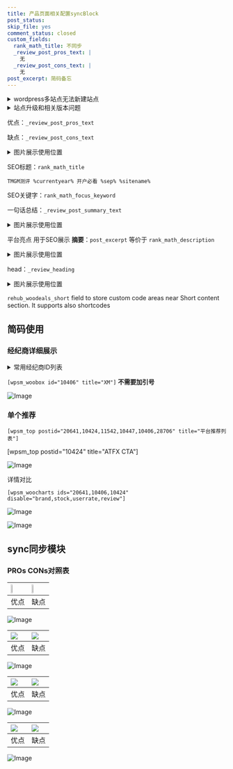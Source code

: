 ```yaml
---
title: 产品页面相关配置syncBlock
post_status: 
skip_file: yes
comment_status: closed
custom_fields:
  rank_math_title: 不同步
  _review_post_pros_text: |
    无
  _review_post_cons_text: |
    无
post_excerpt: 简码备忘
---
```

<details><summary>wordpress多站点无法新建站点</summary>

<li>和报错需要清理cookies一样的原因</li>
<li>wp-config.php里面<code>define( 'SUBDOMAIN_INSTALL', false );//子域名安装</code></li>
<li>新建子站点是用<code>define( 'SUBDOMAIN_INSTALL', true);//子域名安装</code> 完成以后，改成<code>false</code></li>
</details>

<details><summary>站点升级和相关版本问题</summary>

<p>wordpress：5.9.9
woocommerce：7.5.1
出现问题的地方：主题选项里面>><strong>Product layout >>compact style</strong></p>
<p>如何出现没有用过的字段 导致无法保存。先导出配置 然后进行修改，后面再次恢复即可。</p>
<p>出现部分字段无法显示时，需要返回默认布局后，对产品进行保存就好了。</p>
<p></p>
</details>

优点：`_review_post_pros_text`

缺点：`_review_post_cons_text`

<details><summary>图片展示使用位置</summary>

<img src="https://prod-files-secure.s3.us-west-2.amazonaws.com/39ed1227-6d7d-4570-be36-9ccd4a2c4241/f51d3d83-55d4-4bdf-9604-f37ec77ab556/Untitled.png?X-Amz-Algorithm=AWS4-HMAC-SHA256&X-Amz-Content-Sha256=UNSIGNED-PAYLOAD&X-Amz-Credential=ASIAZI2LB466TBC5HWXT%2F20250321%2Fus-west-2%2Fs3%2Faws4_request&X-Amz-Date=20250321T165524Z&X-Amz-Expires=3600&X-Amz-Security-Token=IQoJb3JpZ2luX2VjEFAaCXVzLXdlc3QtMiJGMEQCIH3k6WaNikfXN2fcWXbBJ%2FtODKvkUWVVIdDfkFjohHRXAiBmpZdxvUU5j5bZ7wHjB%2BqgW4NQ0xUM12QXjyGkiZ%2Bw5SqIBAip%2F%2F%2F%2F%2F%2F%2F%2F%2F%2F8BEAAaDDYzNzQyMzE4MzgwNSIMK8hYr5BzWss%2FL73%2BKtwDXASGWi4CGtLh78yDklmbQ4hMLX2e8%2Fj1wyeyXqcFbJQRTl8ajYcEZjNqJkm3wAlVX3Rx7S9oX0qD5vp3EKUY%2FPjx90iFLAwEdmPDTWCiDAWGCLI%2FsbrljZnCGkeWghBzCEhhGv8MXDW%2BjJodF86lwlax4DsKE%2B6b7gzxB0cDX8K1jIeYFoz6vmU1Py8jbBESqWkDGFTs%2FAYIGjNyDoIyguT8AMIW%2B6ueuOLfMC9sXJyzeLi7DmbsVvsc5Hw%2Fl%2BOUhwczUAsrIhV3RXo5LPzGJgnUJcV5tYQQhCxnK5Kouvxz1%2Bx%2FRI2FUABAhQ1waBAoN7aijHm9JG42A7fGTpcBzUy%2F0zx8T0bLWazCK4Rao1Xz3jPjgmuOf7BCtZN%2F4Irll44GH%2B%2FpjeviBFsEbcoYx5cHIg6QB1pFmSacNR3f%2FIXLVacl7GlJwUSRNwnUtkXQPJ1mMZJJV5a%2FaAaJm1fMjeKKjeebrWeU2wh%2Bqrw0qzW8431ltSlXZCnJfar9jU1tGgBZYFE%2B282pZzg5vHxlr84PWLpwASE50waCa3JUbGW6pJaTScQoJXUZHaPH25jAdMqlpSw6qWpOKaeJ06ktbQFTYqQXvKDzcuAUfnmIXInNVQYEm%2Fh7wqswnUowk5r2vgY6pgHKJXlrtPEDm8caC%2FA0a7HANh%2BlQcaK6ogdsfZ6d2wnjiCblx1jAdVyB21rdarZxtrJzi7iXazUGYeGiuGeWU%2FUFfn0oAdmeHWCMhPnuQfwShRkG7pri4mth%2F5TQHMUrA5vNZnc9bKMXlmtj3alcTQjJhEEarNJ0m3WjKX44GJCr1778B59rXq8bIm2HUY%2B0Bp2FnuVoRiioK8J3kUSgVT80SMsuc97&X-Amz-Signature=c07c9c399ce73cedc1ff3dcfc3fe13512232d63d3abe56bdfa50be3f6a5d6ab0&X-Amz-SignedHeaders=host&x-id=GetObject" alt="Image">
</details>

SEO标题：`rank_math_title`

`TMGM测评 %currentyear% 开户必看 %sep% %sitename%`

SEO关键字：`rank_math_focus_keyword`

一句话总结：`_review_post_summary_text`

<details><summary>图片展示使用位置</summary>

<img src="https://prod-files-secure.s3.us-west-2.amazonaws.com/39ed1227-6d7d-4570-be36-9ccd4a2c4241/4b96a922-296c-4f4e-8630-d1c870cbce01/Untitled.png?X-Amz-Algorithm=AWS4-HMAC-SHA256&X-Amz-Content-Sha256=UNSIGNED-PAYLOAD&X-Amz-Credential=ASIAZI2LB466VBJ5N323%2F20250321%2Fus-west-2%2Fs3%2Faws4_request&X-Amz-Date=20250321T165524Z&X-Amz-Expires=3600&X-Amz-Security-Token=IQoJb3JpZ2luX2VjEFAaCXVzLXdlc3QtMiJGMEQCIDAQ3rALpLGzIYFacwxj5mfIVPTmy04wq4kfdutzKGbTAiAcQxqk3R30HrDsYa6kaxCSLVw4vbX1EnG4idxThqAmACqIBAip%2F%2F%2F%2F%2F%2F%2F%2F%2F%2F8BEAAaDDYzNzQyMzE4MzgwNSIMVK5vADmx58UFDrtYKtwDWt0%2FKMHK8DWs0W4YcekHRr7O4D0k9jOuD4MU%2FfPmDU25LtuFAMQIodoElnIm%2FFAC1o6kGZNgAFMxX%2Bln22zjjaQW03cYRrtcS776E9OF5zDd4%2BKi52y2gAOHJOYPwTe209uXCRD8XoLKcUz0dFVUi0AHcLbi8RUcZqDC4OfAdLn6wGAje8RxrKEm5VEmwwLNEaAnDWeD6cjdyD6O6F9ybGzo2Hyfhl%2B9Q6YbyTwWoaQUkPczMPWKf8f8jktdK6eDNagyB0f1tYmkTzywkkXWLsJ7z6EuKTtYqAVi2T0NPPw45VogmyV7Zl7IrJz%2FUv1p4lHwMLBnCK8PB%2BZ46Nn%2Brkwyed%2FVPB2JeybJTOFykczNP3TVWQLRvE7dqy3O2G3wHi83DhkOf9UAhJrTZEnh9IyZhM3TBtpTNS%2FTfA8bXOzxEXbd8iKHbe5COUw133rR0vz3OujLNv%2B8XzNPAtEIQnCtQ0WqG8ubmLP8NKvOFcroEqnO%2BDcnBoeMil9vWXXLtindDWvt0AY9NPHmiuHTD2CiI%2B90Q63oJN5KMl%2BG%2FLDI%2FX4XddZbgiVcf2%2BDy6%2BxXZpq0VpBButJT1zqEApgUXig5dDuxVLZDViyHLe%2FIN6KwdKMzV9bInqniAQw1Zn2vgY6pgEnNFwpyaL4C8oTHow7yA9JzfS2FYpn6FeqMKbdMhuNrm9tvPLTz9vomDgkNGF433rB7JXSXy49jkCaVc%2FGu4OFhznBkXyT4KPeSba9cA0uv4fZnlD6kH8B8JCB5KS1WYCzWYvKSaeMNjxvR4PGXHxllHRquuuTiszJgR9hMUjheEZEXXxqsvtbpW8ajb2GXotWZguxTg%2BSIbzKT8GuE2GxGqHQext3&X-Amz-Signature=e4dc34f337f4176409f2e80bffdcc2f175aef7693c20993982f2f0066ac5e954&X-Amz-SignedHeaders=host&x-id=GetObject" alt="Image">
</details>

平台亮点 用于SEO展示 **摘要**：`post_excerpt`  等价于 `rank_math_description`

<details><summary>图片展示使用位置</summary>

<img src="https://prod-files-secure.s3.us-west-2.amazonaws.com/39ed1227-6d7d-4570-be36-9ccd4a2c4241/1ee11f63-b60a-4dfe-a7a7-d58ff23b5d88/Untitled.png?X-Amz-Algorithm=AWS4-HMAC-SHA256&X-Amz-Content-Sha256=UNSIGNED-PAYLOAD&X-Amz-Credential=ASIAZI2LB466ZGZU2GPQ%2F20250321%2Fus-west-2%2Fs3%2Faws4_request&X-Amz-Date=20250321T165526Z&X-Amz-Expires=3600&X-Amz-Security-Token=IQoJb3JpZ2luX2VjEFAaCXVzLXdlc3QtMiJHMEUCIQCK4YVb%2FTfsvqkJ41FRQF3kKHW4wn6J31DzXkldVJ7QjgIgWc8huU87KgX8LbKKeVKVHm8tMClILi2VhN%2BS0fxQBZ8qiAQIqf%2F%2F%2F%2F%2F%2F%2F%2F%2F%2FARAAGgw2Mzc0MjMxODM4MDUiDOt9rE1WFEmdEYN80CrcAzvE3S14xCL3yUMraidNKhBrqYKEefC3YS8xVuzZwWNk72ncsRYXBRgM9IngiaxGk6Nke16OBjdhrv4zmYT9mHkpqRRVG6IdqX3FOmUm3IaL%2BCIYzwiTpwR7L60sFcbdmiRPxBdcf6e%2FAiyzUKTfivqOEIFAZoLxsk0fnJZbaeKNYGVC1sbtup7GUVfgp%2B2Zrv0pSrEptYZzcKOtVBX01QTci3WQNTB7ynEXIC8ZPnCcex%2FdVe9aCYzPO%2B1ZqnxVMOnNSyh68d2FzFWmmZux7tT9pMoIgf0zzeeMzrGnm9RS3K%2BnOi3aA%2B3y%2BcfPLRcanW5%2FcFAQ3y5TjJ4brSp5iclw3QGWhglsTko%2BrkbIKGRcNDKtt3GoqmfiMXwGeHDdaXuYoJ769tH42DfFOU5rmJYoO5MbtiJdiyKMc9OGxogZ4rxdR6ELYPb5UXqWAW5jyKip9p4wDG3SypulQONZe9UxIU5E%2BPzkABUEQ3g1sZJqxDOO04Xck8iBjFoMc7w1w8tvJidULrxkxKDgkMy0gjzBoD2YPfZNB62Kf1g%2Fjxsm05hUK21qi0pjKxO4Ycw1od2jHI8jYsKbxeLe%2F7zd1y7fdZdCDqzNBlpSPAkgHKiNBN9Ld1fvcRE4cVbVMNeZ9r4GOqUBp2i3TfeATPhkVkKwgvmkuozcVU3rgWo3I6GvyPxFDNgjNbLovFduDpvwwCUrnBLrZ0QKm6Q%2FLvXeITUFHiJ84pXWmpjLpUQERAecqqLSpIUSdzQV5O015BD8vxaABtN%2BN2B79vz2WUrYKk5tbWfsWkNuK35S9QC9BESGAwzOE2jWx8rel%2BDzmYKKDrIw1n1qoGJa4t0vqxe1bsdg65d355y%2BFHKg&X-Amz-Signature=1df067991a83916084d6ccd7fd36d8124823a80ab7f510f45b3cd1cae8d2a280&X-Amz-SignedHeaders=host&x-id=GetObject" alt="Image">
<img src="https://prod-files-secure.s3.us-west-2.amazonaws.com/39ed1227-6d7d-4570-be36-9ccd4a2c4241/ad4118b5-78d8-4fbe-801e-3b29b5d99c01/Untitled.png?X-Amz-Algorithm=AWS4-HMAC-SHA256&X-Amz-Content-Sha256=UNSIGNED-PAYLOAD&X-Amz-Credential=ASIAZI2LB466ZGZU2GPQ%2F20250321%2Fus-west-2%2Fs3%2Faws4_request&X-Amz-Date=20250321T165526Z&X-Amz-Expires=3600&X-Amz-Security-Token=IQoJb3JpZ2luX2VjEFAaCXVzLXdlc3QtMiJHMEUCIQCK4YVb%2FTfsvqkJ41FRQF3kKHW4wn6J31DzXkldVJ7QjgIgWc8huU87KgX8LbKKeVKVHm8tMClILi2VhN%2BS0fxQBZ8qiAQIqf%2F%2F%2F%2F%2F%2F%2F%2F%2F%2FARAAGgw2Mzc0MjMxODM4MDUiDOt9rE1WFEmdEYN80CrcAzvE3S14xCL3yUMraidNKhBrqYKEefC3YS8xVuzZwWNk72ncsRYXBRgM9IngiaxGk6Nke16OBjdhrv4zmYT9mHkpqRRVG6IdqX3FOmUm3IaL%2BCIYzwiTpwR7L60sFcbdmiRPxBdcf6e%2FAiyzUKTfivqOEIFAZoLxsk0fnJZbaeKNYGVC1sbtup7GUVfgp%2B2Zrv0pSrEptYZzcKOtVBX01QTci3WQNTB7ynEXIC8ZPnCcex%2FdVe9aCYzPO%2B1ZqnxVMOnNSyh68d2FzFWmmZux7tT9pMoIgf0zzeeMzrGnm9RS3K%2BnOi3aA%2B3y%2BcfPLRcanW5%2FcFAQ3y5TjJ4brSp5iclw3QGWhglsTko%2BrkbIKGRcNDKtt3GoqmfiMXwGeHDdaXuYoJ769tH42DfFOU5rmJYoO5MbtiJdiyKMc9OGxogZ4rxdR6ELYPb5UXqWAW5jyKip9p4wDG3SypulQONZe9UxIU5E%2BPzkABUEQ3g1sZJqxDOO04Xck8iBjFoMc7w1w8tvJidULrxkxKDgkMy0gjzBoD2YPfZNB62Kf1g%2Fjxsm05hUK21qi0pjKxO4Ycw1od2jHI8jYsKbxeLe%2F7zd1y7fdZdCDqzNBlpSPAkgHKiNBN9Ld1fvcRE4cVbVMNeZ9r4GOqUBp2i3TfeATPhkVkKwgvmkuozcVU3rgWo3I6GvyPxFDNgjNbLovFduDpvwwCUrnBLrZ0QKm6Q%2FLvXeITUFHiJ84pXWmpjLpUQERAecqqLSpIUSdzQV5O015BD8vxaABtN%2BN2B79vz2WUrYKk5tbWfsWkNuK35S9QC9BESGAwzOE2jWx8rel%2BDzmYKKDrIw1n1qoGJa4t0vqxe1bsdg65d355y%2BFHKg&X-Amz-Signature=002884a237c3df5c27ab51b9f6b5572fdb8af048d8a60725a9ed7a0038d0da1a&X-Amz-SignedHeaders=host&x-id=GetObject" alt="Image">
<img src="https://prod-files-secure.s3.us-west-2.amazonaws.com/39ed1227-6d7d-4570-be36-9ccd4a2c4241/a38cf7c9-a79c-4b64-9e94-13589fe0758b/Untitled.png?X-Amz-Algorithm=AWS4-HMAC-SHA256&X-Amz-Content-Sha256=UNSIGNED-PAYLOAD&X-Amz-Credential=ASIAZI2LB466ZGZU2GPQ%2F20250321%2Fus-west-2%2Fs3%2Faws4_request&X-Amz-Date=20250321T165526Z&X-Amz-Expires=3600&X-Amz-Security-Token=IQoJb3JpZ2luX2VjEFAaCXVzLXdlc3QtMiJHMEUCIQCK4YVb%2FTfsvqkJ41FRQF3kKHW4wn6J31DzXkldVJ7QjgIgWc8huU87KgX8LbKKeVKVHm8tMClILi2VhN%2BS0fxQBZ8qiAQIqf%2F%2F%2F%2F%2F%2F%2F%2F%2F%2FARAAGgw2Mzc0MjMxODM4MDUiDOt9rE1WFEmdEYN80CrcAzvE3S14xCL3yUMraidNKhBrqYKEefC3YS8xVuzZwWNk72ncsRYXBRgM9IngiaxGk6Nke16OBjdhrv4zmYT9mHkpqRRVG6IdqX3FOmUm3IaL%2BCIYzwiTpwR7L60sFcbdmiRPxBdcf6e%2FAiyzUKTfivqOEIFAZoLxsk0fnJZbaeKNYGVC1sbtup7GUVfgp%2B2Zrv0pSrEptYZzcKOtVBX01QTci3WQNTB7ynEXIC8ZPnCcex%2FdVe9aCYzPO%2B1ZqnxVMOnNSyh68d2FzFWmmZux7tT9pMoIgf0zzeeMzrGnm9RS3K%2BnOi3aA%2B3y%2BcfPLRcanW5%2FcFAQ3y5TjJ4brSp5iclw3QGWhglsTko%2BrkbIKGRcNDKtt3GoqmfiMXwGeHDdaXuYoJ769tH42DfFOU5rmJYoO5MbtiJdiyKMc9OGxogZ4rxdR6ELYPb5UXqWAW5jyKip9p4wDG3SypulQONZe9UxIU5E%2BPzkABUEQ3g1sZJqxDOO04Xck8iBjFoMc7w1w8tvJidULrxkxKDgkMy0gjzBoD2YPfZNB62Kf1g%2Fjxsm05hUK21qi0pjKxO4Ycw1od2jHI8jYsKbxeLe%2F7zd1y7fdZdCDqzNBlpSPAkgHKiNBN9Ld1fvcRE4cVbVMNeZ9r4GOqUBp2i3TfeATPhkVkKwgvmkuozcVU3rgWo3I6GvyPxFDNgjNbLovFduDpvwwCUrnBLrZ0QKm6Q%2FLvXeITUFHiJ84pXWmpjLpUQERAecqqLSpIUSdzQV5O015BD8vxaABtN%2BN2B79vz2WUrYKk5tbWfsWkNuK35S9QC9BESGAwzOE2jWx8rel%2BDzmYKKDrIw1n1qoGJa4t0vqxe1bsdg65d355y%2BFHKg&X-Amz-Signature=770f6f60006e1f20f389f5364387eab774bc44d0c13f7742745c2b4ed36417a3&X-Amz-SignedHeaders=host&x-id=GetObject" alt="Image">
<img src="https://prod-files-secure.s3.us-west-2.amazonaws.com/39ed1227-6d7d-4570-be36-9ccd4a2c4241/7da6fc1e-d2ac-42ae-8c75-cb5749aa18f6/Untitled.png?X-Amz-Algorithm=AWS4-HMAC-SHA256&X-Amz-Content-Sha256=UNSIGNED-PAYLOAD&X-Amz-Credential=ASIAZI2LB466ZGZU2GPQ%2F20250321%2Fus-west-2%2Fs3%2Faws4_request&X-Amz-Date=20250321T165526Z&X-Amz-Expires=3600&X-Amz-Security-Token=IQoJb3JpZ2luX2VjEFAaCXVzLXdlc3QtMiJHMEUCIQCK4YVb%2FTfsvqkJ41FRQF3kKHW4wn6J31DzXkldVJ7QjgIgWc8huU87KgX8LbKKeVKVHm8tMClILi2VhN%2BS0fxQBZ8qiAQIqf%2F%2F%2F%2F%2F%2F%2F%2F%2F%2FARAAGgw2Mzc0MjMxODM4MDUiDOt9rE1WFEmdEYN80CrcAzvE3S14xCL3yUMraidNKhBrqYKEefC3YS8xVuzZwWNk72ncsRYXBRgM9IngiaxGk6Nke16OBjdhrv4zmYT9mHkpqRRVG6IdqX3FOmUm3IaL%2BCIYzwiTpwR7L60sFcbdmiRPxBdcf6e%2FAiyzUKTfivqOEIFAZoLxsk0fnJZbaeKNYGVC1sbtup7GUVfgp%2B2Zrv0pSrEptYZzcKOtVBX01QTci3WQNTB7ynEXIC8ZPnCcex%2FdVe9aCYzPO%2B1ZqnxVMOnNSyh68d2FzFWmmZux7tT9pMoIgf0zzeeMzrGnm9RS3K%2BnOi3aA%2B3y%2BcfPLRcanW5%2FcFAQ3y5TjJ4brSp5iclw3QGWhglsTko%2BrkbIKGRcNDKtt3GoqmfiMXwGeHDdaXuYoJ769tH42DfFOU5rmJYoO5MbtiJdiyKMc9OGxogZ4rxdR6ELYPb5UXqWAW5jyKip9p4wDG3SypulQONZe9UxIU5E%2BPzkABUEQ3g1sZJqxDOO04Xck8iBjFoMc7w1w8tvJidULrxkxKDgkMy0gjzBoD2YPfZNB62Kf1g%2Fjxsm05hUK21qi0pjKxO4Ycw1od2jHI8jYsKbxeLe%2F7zd1y7fdZdCDqzNBlpSPAkgHKiNBN9Ld1fvcRE4cVbVMNeZ9r4GOqUBp2i3TfeATPhkVkKwgvmkuozcVU3rgWo3I6GvyPxFDNgjNbLovFduDpvwwCUrnBLrZ0QKm6Q%2FLvXeITUFHiJ84pXWmpjLpUQERAecqqLSpIUSdzQV5O015BD8vxaABtN%2BN2B79vz2WUrYKk5tbWfsWkNuK35S9QC9BESGAwzOE2jWx8rel%2BDzmYKKDrIw1n1qoGJa4t0vqxe1bsdg65d355y%2BFHKg&X-Amz-Signature=6f8e131e0630be75e66b9ed88f2e928e8c5859fe6126ec9620192eb6abe13140&X-Amz-SignedHeaders=host&x-id=GetObject" alt="Image">
<img src="https://prod-files-secure.s3.us-west-2.amazonaws.com/39ed1227-6d7d-4570-be36-9ccd4a2c4241/7e97f40a-eaee-47f5-b2f9-475f96808fa7/Untitled.png?X-Amz-Algorithm=AWS4-HMAC-SHA256&X-Amz-Content-Sha256=UNSIGNED-PAYLOAD&X-Amz-Credential=ASIAZI2LB466ZGZU2GPQ%2F20250321%2Fus-west-2%2Fs3%2Faws4_request&X-Amz-Date=20250321T165526Z&X-Amz-Expires=3600&X-Amz-Security-Token=IQoJb3JpZ2luX2VjEFAaCXVzLXdlc3QtMiJHMEUCIQCK4YVb%2FTfsvqkJ41FRQF3kKHW4wn6J31DzXkldVJ7QjgIgWc8huU87KgX8LbKKeVKVHm8tMClILi2VhN%2BS0fxQBZ8qiAQIqf%2F%2F%2F%2F%2F%2F%2F%2F%2F%2FARAAGgw2Mzc0MjMxODM4MDUiDOt9rE1WFEmdEYN80CrcAzvE3S14xCL3yUMraidNKhBrqYKEefC3YS8xVuzZwWNk72ncsRYXBRgM9IngiaxGk6Nke16OBjdhrv4zmYT9mHkpqRRVG6IdqX3FOmUm3IaL%2BCIYzwiTpwR7L60sFcbdmiRPxBdcf6e%2FAiyzUKTfivqOEIFAZoLxsk0fnJZbaeKNYGVC1sbtup7GUVfgp%2B2Zrv0pSrEptYZzcKOtVBX01QTci3WQNTB7ynEXIC8ZPnCcex%2FdVe9aCYzPO%2B1ZqnxVMOnNSyh68d2FzFWmmZux7tT9pMoIgf0zzeeMzrGnm9RS3K%2BnOi3aA%2B3y%2BcfPLRcanW5%2FcFAQ3y5TjJ4brSp5iclw3QGWhglsTko%2BrkbIKGRcNDKtt3GoqmfiMXwGeHDdaXuYoJ769tH42DfFOU5rmJYoO5MbtiJdiyKMc9OGxogZ4rxdR6ELYPb5UXqWAW5jyKip9p4wDG3SypulQONZe9UxIU5E%2BPzkABUEQ3g1sZJqxDOO04Xck8iBjFoMc7w1w8tvJidULrxkxKDgkMy0gjzBoD2YPfZNB62Kf1g%2Fjxsm05hUK21qi0pjKxO4Ycw1od2jHI8jYsKbxeLe%2F7zd1y7fdZdCDqzNBlpSPAkgHKiNBN9Ld1fvcRE4cVbVMNeZ9r4GOqUBp2i3TfeATPhkVkKwgvmkuozcVU3rgWo3I6GvyPxFDNgjNbLovFduDpvwwCUrnBLrZ0QKm6Q%2FLvXeITUFHiJ84pXWmpjLpUQERAecqqLSpIUSdzQV5O015BD8vxaABtN%2BN2B79vz2WUrYKk5tbWfsWkNuK35S9QC9BESGAwzOE2jWx8rel%2BDzmYKKDrIw1n1qoGJa4t0vqxe1bsdg65d355y%2BFHKg&X-Amz-Signature=ea84cfcf19dca2fee880f77f8127e9160977eaa5c5a4ee0a376b238ea61f9b48&X-Amz-SignedHeaders=host&x-id=GetObject" alt="Image">
</details>

head：`_review_heading`

<details><summary>图片展示使用位置</summary>

<img src="https://prod-files-secure.s3.us-west-2.amazonaws.com/39ed1227-6d7d-4570-be36-9ccd4a2c4241/3a4650ad-9887-415c-889a-edd51fa54f27/Untitled.png?X-Amz-Algorithm=AWS4-HMAC-SHA256&X-Amz-Content-Sha256=UNSIGNED-PAYLOAD&X-Amz-Credential=ASIAZI2LB4667LYIHZ7Y%2F20250321%2Fus-west-2%2Fs3%2Faws4_request&X-Amz-Date=20250321T165527Z&X-Amz-Expires=3600&X-Amz-Security-Token=IQoJb3JpZ2luX2VjEFAaCXVzLXdlc3QtMiJGMEQCIHiSrjZQpkE6zCnDjHQ4V7449Ea2ET2ISGqAI9mRKtGzAiB3DwUAcqI4aSOqEvkbGhUl24X2R2I2QFWh6KrL9fnRJiqIBAip%2F%2F%2F%2F%2F%2F%2F%2F%2F%2F8BEAAaDDYzNzQyMzE4MzgwNSIMGXEp8CnepFdviuEvKtwDJ9cvv3tN%2BtY7reaFKDx3G8NU1PSQPHziMYMdVzelFcUaEzexw9WEOAmjjS4GQy25CSagTUuvu2AkalGR7s%2BWrqZsEqq4qbxyco0jcQ8x0lqaDjBQUTRJZnYH4A5BgF1GyNRqCaXO69yE7IdrhdTu1tfgUal3EveYvbu5QFGYxATUOaEA23LfiiKXS5QQsq16m7vtS5PzVHa3kaoZ5eWBs0WNjd99tutXjP1ikfQK8Fd8cuzoJWwXs4hKEApic3jIz%2BM%2B9tKKwcFWU68vORja69XJ1dJ2tk2ygac1UBLYJk4GnppJ6vNBm3WXAM0Z7hOeTTtC6VqFHM49v6Py1WhI4EvGsL3BAdeOBYlo1j55aIU6kv4Qg015rrJ8ttBt5yoEvPifRfZ%2FYV%2F4V06b3%2BxY3Pt58sK7CZazCRPNfoFlXRVMxmCeiQb148vfUDl8qLEzqgisG1LgCxWhqnPg%2BL99pndH410BpCmrFU1VZnadhpu8IGzPInx4QoAI4UTzniSUeGPoLMyazkHtU1xXjmNT6nLiWcXOSKQt0uRasIDztG%2BbKrqdVd58Lhormb%2BqaWMRzdzNN689zJYndMsw3IYGUVoDy1Tw8TOX9I7As7LRX%2BcvSpKkbkdL%2BHEB1Zwwj5v2vgY6pgGc64m%2FXZbWUx9EIu6kaOeagRPuz8YKHz4Nt5qzx3wFKiOPPWZMdhRLb0GQJ6rv2Vf8lDtV3NeTRGjdQcKTXWW43WJcuBNynhccLbLFXq7TMZvqenP2G%2Bmwz8nxFld%2BTSUzkBiXp5gKM1KNOnAufoGqBtdG6IRMWcHi%2BufTexxQ5iQbUMgCegKhAaqa3cLfqrdRyMNHM3TVioymQBsIPzHY8O%2BQ2%2F8h&X-Amz-Signature=2e67d23ade1d2bc2b715fbb58039fe58a4f55a16fa07396ddcd6e6b1d403164f&X-Amz-SignedHeaders=host&x-id=GetObject" alt="Image">
</details>

`rehub_woodeals_short`	field to store custom code areas near Short content section. It supports also shortcodes



## 简码使用

### 经纪商详细展示

<details><summary>常用经纪商ID列表</summary>

<pre><code class="php">嘉盛 ===> 20641  [wpsm_woobox id="20641" title="嘉盛"]
易信easymarkets ===> 11542  [wpsm_woobox id="11542" title="易信easymarkets"]
ATFX外汇 ===> 10424  [wpsm_woobox id="10424" title="ATFX"]
XM ===> 10406  [wpsm_woobox id="10406" title="XM"]
TMGM ===> 29622  [wpsm_woobox id="29622" title="TMGM"]
HYCM ===> 10447  [wpsm_woobox id="10447" title="HYCM"]
fpmarkets澳福外汇 ===> 20639  [wpsm_woobox id="20639" title="fpmarkets澳福外汇"]</code></pre>
</details>

`[wpsm_woobox id="10406" title="XM"]` **不需要加引号**

![Image](https://prod-files-secure.s3.us-west-2.amazonaws.com/39ed1227-6d7d-4570-be36-9ccd4a2c4241/4f898f9d-0fa7-4e43-acd3-ac6bc7be575a/Untitled.png?X-Amz-Algorithm=AWS4-HMAC-SHA256&X-Amz-Content-Sha256=UNSIGNED-PAYLOAD&X-Amz-Credential=ASIAZI2LB466VYMQDS3C%2F20250321%2Fus-west-2%2Fs3%2Faws4_request&X-Amz-Date=20250321T165523Z&X-Amz-Expires=3600&X-Amz-Security-Token=IQoJb3JpZ2luX2VjEFAaCXVzLXdlc3QtMiJGMEQCIAFTnCtq0OhsbAzJIgo1ZHCDZQcy1M2AxAuoFmQOhTr7AiAptVzPcvTwqmjP3M6VPeSf0aTPBYgkzDwvI9yTvHtYlSqIBAip%2F%2F%2F%2F%2F%2F%2F%2F%2F%2F8BEAAaDDYzNzQyMzE4MzgwNSIMn5bxdl%2FATShJspCeKtwD1XTNZnvZrVtlB6pURN7sjUR8SLly1NnioIo31j3hSeXSyhZBsNWXVNt7ezvULjd5J2zbjnlxNGgOLICsT%2BWXTmd6j1z%2Fh97ZdAzZSDBfSYQbpzgwTx8g4Cli3rgbRSFyxh%2B4QjgaMfgBQkts%2BfeLzoGaMgB%2Bx83o2Tew4Ik0amx5WNgjjBh%2FfwIo1B3aQCyZ%2B4GL6Y42%2FH9GOCozfNdbkFL3p5S5JyUE%2FkRt6ZIGvWYnV9Mr54g6t3SnbcfIiWYipyfkwOhI8pvAkqFEnlmieFyqdVBZer%2FCFkKSzXcy4AB6FoyDB%2BiYPErENkhZOkXAWXCuyvBMXBtkoxX7mMnYiV8jpHCcApe34CzLJ4dLmfqBNq%2Ftust8od8dwx3Gz4%2FKGLXUBv88P%2BqpnomUnrozrI5R9wm6Wg3vam1k41Ih%2FJuRhH5sKQmrmqusIfpPtmZYiu094UKN4GzM7hSn8G01lJjns2HMVY0lTrAM8VT0V2J1ieHESTTQBtO8frv4lM%2BbcSTpl1gTNdA%2BACUpqii%2BfKYcxWGSGWQdT9zt%2FlDT%2FFrPuyQlfAa6cZDMFE9xYWzbxti7bDLGIS4EZAjepiULaNBXE2A8rHcVgdOPNhVdBM7SOweDXSZ7lEkKj%2B8wk5r2vgY6pgEu7aPqLqgzxJVjiMg6kpmgLbuWeHtwXWJXJtlELKOQGpEO4CqmcYdAGN4R1ZvSFyh1kJ4UW%2FkMk6O%2BDl4S0%2F6Xn0s40MrWGZplEZr3TGo9H7Ywn9eXiHNJNROtVZI%2Fl1bO5h6AVUR2149uR%2BhqIBjDkT385B1IcK9qnLEFYDb1B3lYRw2%2BcINqwFZmIEjfIn44VX9Fm84zn7uYkAvbOOKHZKoL6Ikv&X-Amz-Signature=d5b0735c544ed2e9d7703e8c3198664bf0717ecb941f160e5d592840c79b3413&X-Amz-SignedHeaders=host&x-id=GetObject)

### 单个推荐
`[wpsm_top postid="20641,10424,11542,10447,10406,28706" title="平台推荐列表"]`

[wpsm_top postid="10424" title="ATFX CTA"]

![Image](https://prod-files-secure.s3.us-west-2.amazonaws.com/39ed1227-6d7d-4570-be36-9ccd4a2c4241/5ac620dc-51a8-48b6-b55d-91f47299193c/Untitled.png?X-Amz-Algorithm=AWS4-HMAC-SHA256&X-Amz-Content-Sha256=UNSIGNED-PAYLOAD&X-Amz-Credential=ASIAZI2LB466VYMQDS3C%2F20250321%2Fus-west-2%2Fs3%2Faws4_request&X-Amz-Date=20250321T165523Z&X-Amz-Expires=3600&X-Amz-Security-Token=IQoJb3JpZ2luX2VjEFAaCXVzLXdlc3QtMiJGMEQCIAFTnCtq0OhsbAzJIgo1ZHCDZQcy1M2AxAuoFmQOhTr7AiAptVzPcvTwqmjP3M6VPeSf0aTPBYgkzDwvI9yTvHtYlSqIBAip%2F%2F%2F%2F%2F%2F%2F%2F%2F%2F8BEAAaDDYzNzQyMzE4MzgwNSIMn5bxdl%2FATShJspCeKtwD1XTNZnvZrVtlB6pURN7sjUR8SLly1NnioIo31j3hSeXSyhZBsNWXVNt7ezvULjd5J2zbjnlxNGgOLICsT%2BWXTmd6j1z%2Fh97ZdAzZSDBfSYQbpzgwTx8g4Cli3rgbRSFyxh%2B4QjgaMfgBQkts%2BfeLzoGaMgB%2Bx83o2Tew4Ik0amx5WNgjjBh%2FfwIo1B3aQCyZ%2B4GL6Y42%2FH9GOCozfNdbkFL3p5S5JyUE%2FkRt6ZIGvWYnV9Mr54g6t3SnbcfIiWYipyfkwOhI8pvAkqFEnlmieFyqdVBZer%2FCFkKSzXcy4AB6FoyDB%2BiYPErENkhZOkXAWXCuyvBMXBtkoxX7mMnYiV8jpHCcApe34CzLJ4dLmfqBNq%2Ftust8od8dwx3Gz4%2FKGLXUBv88P%2BqpnomUnrozrI5R9wm6Wg3vam1k41Ih%2FJuRhH5sKQmrmqusIfpPtmZYiu094UKN4GzM7hSn8G01lJjns2HMVY0lTrAM8VT0V2J1ieHESTTQBtO8frv4lM%2BbcSTpl1gTNdA%2BACUpqii%2BfKYcxWGSGWQdT9zt%2FlDT%2FFrPuyQlfAa6cZDMFE9xYWzbxti7bDLGIS4EZAjepiULaNBXE2A8rHcVgdOPNhVdBM7SOweDXSZ7lEkKj%2B8wk5r2vgY6pgEu7aPqLqgzxJVjiMg6kpmgLbuWeHtwXWJXJtlELKOQGpEO4CqmcYdAGN4R1ZvSFyh1kJ4UW%2FkMk6O%2BDl4S0%2F6Xn0s40MrWGZplEZr3TGo9H7Ywn9eXiHNJNROtVZI%2Fl1bO5h6AVUR2149uR%2BhqIBjDkT385B1IcK9qnLEFYDb1B3lYRw2%2BcINqwFZmIEjfIn44VX9Fm84zn7uYkAvbOOKHZKoL6Ikv&X-Amz-Signature=e12ac2d86f86d8ed0fbb90f612b0f82e876be997ba64dc5fa75677cedb67d0d4&X-Amz-SignedHeaders=host&x-id=GetObject)

详情对比

`[wpsm_woocharts ids="20641,10406,10424" disable="brand,stock,userrate,review"]`

![Image](https://prod-files-secure.s3.us-west-2.amazonaws.com/39ed1227-6d7d-4570-be36-9ccd4a2c4241/bf3ba45f-b9f3-4295-8aef-b4a495fd25f4/Untitled.png?X-Amz-Algorithm=AWS4-HMAC-SHA256&X-Amz-Content-Sha256=UNSIGNED-PAYLOAD&X-Amz-Credential=ASIAZI2LB466VYMQDS3C%2F20250321%2Fus-west-2%2Fs3%2Faws4_request&X-Amz-Date=20250321T165523Z&X-Amz-Expires=3600&X-Amz-Security-Token=IQoJb3JpZ2luX2VjEFAaCXVzLXdlc3QtMiJGMEQCIAFTnCtq0OhsbAzJIgo1ZHCDZQcy1M2AxAuoFmQOhTr7AiAptVzPcvTwqmjP3M6VPeSf0aTPBYgkzDwvI9yTvHtYlSqIBAip%2F%2F%2F%2F%2F%2F%2F%2F%2F%2F8BEAAaDDYzNzQyMzE4MzgwNSIMn5bxdl%2FATShJspCeKtwD1XTNZnvZrVtlB6pURN7sjUR8SLly1NnioIo31j3hSeXSyhZBsNWXVNt7ezvULjd5J2zbjnlxNGgOLICsT%2BWXTmd6j1z%2Fh97ZdAzZSDBfSYQbpzgwTx8g4Cli3rgbRSFyxh%2B4QjgaMfgBQkts%2BfeLzoGaMgB%2Bx83o2Tew4Ik0amx5WNgjjBh%2FfwIo1B3aQCyZ%2B4GL6Y42%2FH9GOCozfNdbkFL3p5S5JyUE%2FkRt6ZIGvWYnV9Mr54g6t3SnbcfIiWYipyfkwOhI8pvAkqFEnlmieFyqdVBZer%2FCFkKSzXcy4AB6FoyDB%2BiYPErENkhZOkXAWXCuyvBMXBtkoxX7mMnYiV8jpHCcApe34CzLJ4dLmfqBNq%2Ftust8od8dwx3Gz4%2FKGLXUBv88P%2BqpnomUnrozrI5R9wm6Wg3vam1k41Ih%2FJuRhH5sKQmrmqusIfpPtmZYiu094UKN4GzM7hSn8G01lJjns2HMVY0lTrAM8VT0V2J1ieHESTTQBtO8frv4lM%2BbcSTpl1gTNdA%2BACUpqii%2BfKYcxWGSGWQdT9zt%2FlDT%2FFrPuyQlfAa6cZDMFE9xYWzbxti7bDLGIS4EZAjepiULaNBXE2A8rHcVgdOPNhVdBM7SOweDXSZ7lEkKj%2B8wk5r2vgY6pgEu7aPqLqgzxJVjiMg6kpmgLbuWeHtwXWJXJtlELKOQGpEO4CqmcYdAGN4R1ZvSFyh1kJ4UW%2FkMk6O%2BDl4S0%2F6Xn0s40MrWGZplEZr3TGo9H7Ywn9eXiHNJNROtVZI%2Fl1bO5h6AVUR2149uR%2BhqIBjDkT385B1IcK9qnLEFYDb1B3lYRw2%2BcINqwFZmIEjfIn44VX9Fm84zn7uYkAvbOOKHZKoL6Ikv&X-Amz-Signature=fd67f23daec333b60c5acdae327e3738b60b63306dd62634546c9146608b130f&X-Amz-SignedHeaders=host&x-id=GetObject)

![Image](https://prod-files-secure.s3.us-west-2.amazonaws.com/39ed1227-6d7d-4570-be36-9ccd4a2c4241/30bc56ef-f383-4b48-9768-2ebc9e436ec0/Untitled.png?X-Amz-Algorithm=AWS4-HMAC-SHA256&X-Amz-Content-Sha256=UNSIGNED-PAYLOAD&X-Amz-Credential=ASIAZI2LB466VYMQDS3C%2F20250321%2Fus-west-2%2Fs3%2Faws4_request&X-Amz-Date=20250321T165523Z&X-Amz-Expires=3600&X-Amz-Security-Token=IQoJb3JpZ2luX2VjEFAaCXVzLXdlc3QtMiJGMEQCIAFTnCtq0OhsbAzJIgo1ZHCDZQcy1M2AxAuoFmQOhTr7AiAptVzPcvTwqmjP3M6VPeSf0aTPBYgkzDwvI9yTvHtYlSqIBAip%2F%2F%2F%2F%2F%2F%2F%2F%2F%2F8BEAAaDDYzNzQyMzE4MzgwNSIMn5bxdl%2FATShJspCeKtwD1XTNZnvZrVtlB6pURN7sjUR8SLly1NnioIo31j3hSeXSyhZBsNWXVNt7ezvULjd5J2zbjnlxNGgOLICsT%2BWXTmd6j1z%2Fh97ZdAzZSDBfSYQbpzgwTx8g4Cli3rgbRSFyxh%2B4QjgaMfgBQkts%2BfeLzoGaMgB%2Bx83o2Tew4Ik0amx5WNgjjBh%2FfwIo1B3aQCyZ%2B4GL6Y42%2FH9GOCozfNdbkFL3p5S5JyUE%2FkRt6ZIGvWYnV9Mr54g6t3SnbcfIiWYipyfkwOhI8pvAkqFEnlmieFyqdVBZer%2FCFkKSzXcy4AB6FoyDB%2BiYPErENkhZOkXAWXCuyvBMXBtkoxX7mMnYiV8jpHCcApe34CzLJ4dLmfqBNq%2Ftust8od8dwx3Gz4%2FKGLXUBv88P%2BqpnomUnrozrI5R9wm6Wg3vam1k41Ih%2FJuRhH5sKQmrmqusIfpPtmZYiu094UKN4GzM7hSn8G01lJjns2HMVY0lTrAM8VT0V2J1ieHESTTQBtO8frv4lM%2BbcSTpl1gTNdA%2BACUpqii%2BfKYcxWGSGWQdT9zt%2FlDT%2FFrPuyQlfAa6cZDMFE9xYWzbxti7bDLGIS4EZAjepiULaNBXE2A8rHcVgdOPNhVdBM7SOweDXSZ7lEkKj%2B8wk5r2vgY6pgEu7aPqLqgzxJVjiMg6kpmgLbuWeHtwXWJXJtlELKOQGpEO4CqmcYdAGN4R1ZvSFyh1kJ4UW%2FkMk6O%2BDl4S0%2F6Xn0s40MrWGZplEZr3TGo9H7Ywn9eXiHNJNROtVZI%2Fl1bO5h6AVUR2149uR%2BhqIBjDkT385B1IcK9qnLEFYDb1B3lYRw2%2BcINqwFZmIEjfIn44VX9Fm84zn7uYkAvbOOKHZKoL6Ikv&X-Amz-Signature=feb0ffa0b75e4d3445a1a21509245eca3ea49c93c434919ebd8bc9279a0d92aa&X-Amz-SignedHeaders=host&x-id=GetObject)

## sync同步模块

### PROs CONs对照表

| <img src="https://cdn.ifttt.fun/gh/jarlin8/OSS@main/icons/customize/pros.svg" height="auto" width="37.3%"> | <img src="https://cdn.ifttt.fun/gh/jarlin8/OSS@main/icons/customize/cons.svg" height="auto" width="28.8%"> |
| :--- | :--- |
| 优点 | 缺点 |

![Image](https://prod-files-secure.s3.us-west-2.amazonaws.com/39ed1227-6d7d-4570-be36-9ccd4a2c4241/8742b755-dfb5-4004-9a5f-d6e561664bd8/Untitled.png?X-Amz-Algorithm=AWS4-HMAC-SHA256&X-Amz-Content-Sha256=UNSIGNED-PAYLOAD&X-Amz-Credential=ASIAZI2LB466VYMQDS3C%2F20250321%2Fus-west-2%2Fs3%2Faws4_request&X-Amz-Date=20250321T165523Z&X-Amz-Expires=3600&X-Amz-Security-Token=IQoJb3JpZ2luX2VjEFAaCXVzLXdlc3QtMiJGMEQCIAFTnCtq0OhsbAzJIgo1ZHCDZQcy1M2AxAuoFmQOhTr7AiAptVzPcvTwqmjP3M6VPeSf0aTPBYgkzDwvI9yTvHtYlSqIBAip%2F%2F%2F%2F%2F%2F%2F%2F%2F%2F8BEAAaDDYzNzQyMzE4MzgwNSIMn5bxdl%2FATShJspCeKtwD1XTNZnvZrVtlB6pURN7sjUR8SLly1NnioIo31j3hSeXSyhZBsNWXVNt7ezvULjd5J2zbjnlxNGgOLICsT%2BWXTmd6j1z%2Fh97ZdAzZSDBfSYQbpzgwTx8g4Cli3rgbRSFyxh%2B4QjgaMfgBQkts%2BfeLzoGaMgB%2Bx83o2Tew4Ik0amx5WNgjjBh%2FfwIo1B3aQCyZ%2B4GL6Y42%2FH9GOCozfNdbkFL3p5S5JyUE%2FkRt6ZIGvWYnV9Mr54g6t3SnbcfIiWYipyfkwOhI8pvAkqFEnlmieFyqdVBZer%2FCFkKSzXcy4AB6FoyDB%2BiYPErENkhZOkXAWXCuyvBMXBtkoxX7mMnYiV8jpHCcApe34CzLJ4dLmfqBNq%2Ftust8od8dwx3Gz4%2FKGLXUBv88P%2BqpnomUnrozrI5R9wm6Wg3vam1k41Ih%2FJuRhH5sKQmrmqusIfpPtmZYiu094UKN4GzM7hSn8G01lJjns2HMVY0lTrAM8VT0V2J1ieHESTTQBtO8frv4lM%2BbcSTpl1gTNdA%2BACUpqii%2BfKYcxWGSGWQdT9zt%2FlDT%2FFrPuyQlfAa6cZDMFE9xYWzbxti7bDLGIS4EZAjepiULaNBXE2A8rHcVgdOPNhVdBM7SOweDXSZ7lEkKj%2B8wk5r2vgY6pgEu7aPqLqgzxJVjiMg6kpmgLbuWeHtwXWJXJtlELKOQGpEO4CqmcYdAGN4R1ZvSFyh1kJ4UW%2FkMk6O%2BDl4S0%2F6Xn0s40MrWGZplEZr3TGo9H7Ywn9eXiHNJNROtVZI%2Fl1bO5h6AVUR2149uR%2BhqIBjDkT385B1IcK9qnLEFYDb1B3lYRw2%2BcINqwFZmIEjfIn44VX9Fm84zn7uYkAvbOOKHZKoL6Ikv&X-Amz-Signature=415e939ecd3e6972db2245e0c7f066e68ad0d8dcf7d9551209f0a2b94c738c59&X-Amz-SignedHeaders=host&x-id=GetObject)

| <img src="https://cdn.ifttt.fun/gh/jarlin8/OSS@main/icons/customize/pros1.svg" height="auto"> | <img src="https://cdn.ifttt.fun/gh/jarlin8/OSS@main/icons/customize/cons1.svg" height="auto"> |
| :--- | :--- |
| 优点 | 缺点 |

![Image](https://prod-files-secure.s3.us-west-2.amazonaws.com/39ed1227-6d7d-4570-be36-9ccd4a2c4241/806358f8-c9c4-4e17-bb35-c6c76a5397a5/Untitled.png?X-Amz-Algorithm=AWS4-HMAC-SHA256&X-Amz-Content-Sha256=UNSIGNED-PAYLOAD&X-Amz-Credential=ASIAZI2LB466VYMQDS3C%2F20250321%2Fus-west-2%2Fs3%2Faws4_request&X-Amz-Date=20250321T165523Z&X-Amz-Expires=3600&X-Amz-Security-Token=IQoJb3JpZ2luX2VjEFAaCXVzLXdlc3QtMiJGMEQCIAFTnCtq0OhsbAzJIgo1ZHCDZQcy1M2AxAuoFmQOhTr7AiAptVzPcvTwqmjP3M6VPeSf0aTPBYgkzDwvI9yTvHtYlSqIBAip%2F%2F%2F%2F%2F%2F%2F%2F%2F%2F8BEAAaDDYzNzQyMzE4MzgwNSIMn5bxdl%2FATShJspCeKtwD1XTNZnvZrVtlB6pURN7sjUR8SLly1NnioIo31j3hSeXSyhZBsNWXVNt7ezvULjd5J2zbjnlxNGgOLICsT%2BWXTmd6j1z%2Fh97ZdAzZSDBfSYQbpzgwTx8g4Cli3rgbRSFyxh%2B4QjgaMfgBQkts%2BfeLzoGaMgB%2Bx83o2Tew4Ik0amx5WNgjjBh%2FfwIo1B3aQCyZ%2B4GL6Y42%2FH9GOCozfNdbkFL3p5S5JyUE%2FkRt6ZIGvWYnV9Mr54g6t3SnbcfIiWYipyfkwOhI8pvAkqFEnlmieFyqdVBZer%2FCFkKSzXcy4AB6FoyDB%2BiYPErENkhZOkXAWXCuyvBMXBtkoxX7mMnYiV8jpHCcApe34CzLJ4dLmfqBNq%2Ftust8od8dwx3Gz4%2FKGLXUBv88P%2BqpnomUnrozrI5R9wm6Wg3vam1k41Ih%2FJuRhH5sKQmrmqusIfpPtmZYiu094UKN4GzM7hSn8G01lJjns2HMVY0lTrAM8VT0V2J1ieHESTTQBtO8frv4lM%2BbcSTpl1gTNdA%2BACUpqii%2BfKYcxWGSGWQdT9zt%2FlDT%2FFrPuyQlfAa6cZDMFE9xYWzbxti7bDLGIS4EZAjepiULaNBXE2A8rHcVgdOPNhVdBM7SOweDXSZ7lEkKj%2B8wk5r2vgY6pgEu7aPqLqgzxJVjiMg6kpmgLbuWeHtwXWJXJtlELKOQGpEO4CqmcYdAGN4R1ZvSFyh1kJ4UW%2FkMk6O%2BDl4S0%2F6Xn0s40MrWGZplEZr3TGo9H7Ywn9eXiHNJNROtVZI%2Fl1bO5h6AVUR2149uR%2BhqIBjDkT385B1IcK9qnLEFYDb1B3lYRw2%2BcINqwFZmIEjfIn44VX9Fm84zn7uYkAvbOOKHZKoL6Ikv&X-Amz-Signature=b83cec7c42aa192b7668201a0a79c5cdcb4a365154ff5f00f10761e51289db13&X-Amz-SignedHeaders=host&x-id=GetObject)

| <img src="https://cdn.ifttt.fun/gh/jarlin8/OSS@main/icons/customize/pros2.svg" height="auto"> | <img src="https://cdn.ifttt.fun/gh/jarlin8/OSS@main/icons/customize/cons2.svg" height="auto"> |
| :--- | :--- |
| 优点 | 缺点 |

![Image](https://prod-files-secure.s3.us-west-2.amazonaws.com/39ed1227-6d7d-4570-be36-9ccd4a2c4241/a9245ec9-70dd-4005-b534-0d54315fc5f3/Untitled.png?X-Amz-Algorithm=AWS4-HMAC-SHA256&X-Amz-Content-Sha256=UNSIGNED-PAYLOAD&X-Amz-Credential=ASIAZI2LB466VYMQDS3C%2F20250321%2Fus-west-2%2Fs3%2Faws4_request&X-Amz-Date=20250321T165523Z&X-Amz-Expires=3600&X-Amz-Security-Token=IQoJb3JpZ2luX2VjEFAaCXVzLXdlc3QtMiJGMEQCIAFTnCtq0OhsbAzJIgo1ZHCDZQcy1M2AxAuoFmQOhTr7AiAptVzPcvTwqmjP3M6VPeSf0aTPBYgkzDwvI9yTvHtYlSqIBAip%2F%2F%2F%2F%2F%2F%2F%2F%2F%2F8BEAAaDDYzNzQyMzE4MzgwNSIMn5bxdl%2FATShJspCeKtwD1XTNZnvZrVtlB6pURN7sjUR8SLly1NnioIo31j3hSeXSyhZBsNWXVNt7ezvULjd5J2zbjnlxNGgOLICsT%2BWXTmd6j1z%2Fh97ZdAzZSDBfSYQbpzgwTx8g4Cli3rgbRSFyxh%2B4QjgaMfgBQkts%2BfeLzoGaMgB%2Bx83o2Tew4Ik0amx5WNgjjBh%2FfwIo1B3aQCyZ%2B4GL6Y42%2FH9GOCozfNdbkFL3p5S5JyUE%2FkRt6ZIGvWYnV9Mr54g6t3SnbcfIiWYipyfkwOhI8pvAkqFEnlmieFyqdVBZer%2FCFkKSzXcy4AB6FoyDB%2BiYPErENkhZOkXAWXCuyvBMXBtkoxX7mMnYiV8jpHCcApe34CzLJ4dLmfqBNq%2Ftust8od8dwx3Gz4%2FKGLXUBv88P%2BqpnomUnrozrI5R9wm6Wg3vam1k41Ih%2FJuRhH5sKQmrmqusIfpPtmZYiu094UKN4GzM7hSn8G01lJjns2HMVY0lTrAM8VT0V2J1ieHESTTQBtO8frv4lM%2BbcSTpl1gTNdA%2BACUpqii%2BfKYcxWGSGWQdT9zt%2FlDT%2FFrPuyQlfAa6cZDMFE9xYWzbxti7bDLGIS4EZAjepiULaNBXE2A8rHcVgdOPNhVdBM7SOweDXSZ7lEkKj%2B8wk5r2vgY6pgEu7aPqLqgzxJVjiMg6kpmgLbuWeHtwXWJXJtlELKOQGpEO4CqmcYdAGN4R1ZvSFyh1kJ4UW%2FkMk6O%2BDl4S0%2F6Xn0s40MrWGZplEZr3TGo9H7Ywn9eXiHNJNROtVZI%2Fl1bO5h6AVUR2149uR%2BhqIBjDkT385B1IcK9qnLEFYDb1B3lYRw2%2BcINqwFZmIEjfIn44VX9Fm84zn7uYkAvbOOKHZKoL6Ikv&X-Amz-Signature=301235624fa6cd65f1656c0125e6ebeaec09aeb5d3fcbfa687afa21cd5482801&X-Amz-SignedHeaders=host&x-id=GetObject)

| <img src="https://cdn.ifttt.fun/gh/jarlin8/OSS@main/icons/customize/pros3.svg" height="auto"> | <img src="https://cdn.ifttt.fun/gh/jarlin8/OSS@main/icons/customize/cons3.svg" height="auto"> |
| :--- | :--- |
| 优点 | 缺点 |

![Image](https://prod-files-secure.s3.us-west-2.amazonaws.com/39ed1227-6d7d-4570-be36-9ccd4a2c4241/e1e580a2-2e5c-4780-9ff4-19c318fc2284/Untitled.png?X-Amz-Algorithm=AWS4-HMAC-SHA256&X-Amz-Content-Sha256=UNSIGNED-PAYLOAD&X-Amz-Credential=ASIAZI2LB466VYMQDS3C%2F20250321%2Fus-west-2%2Fs3%2Faws4_request&X-Amz-Date=20250321T165523Z&X-Amz-Expires=3600&X-Amz-Security-Token=IQoJb3JpZ2luX2VjEFAaCXVzLXdlc3QtMiJGMEQCIAFTnCtq0OhsbAzJIgo1ZHCDZQcy1M2AxAuoFmQOhTr7AiAptVzPcvTwqmjP3M6VPeSf0aTPBYgkzDwvI9yTvHtYlSqIBAip%2F%2F%2F%2F%2F%2F%2F%2F%2F%2F8BEAAaDDYzNzQyMzE4MzgwNSIMn5bxdl%2FATShJspCeKtwD1XTNZnvZrVtlB6pURN7sjUR8SLly1NnioIo31j3hSeXSyhZBsNWXVNt7ezvULjd5J2zbjnlxNGgOLICsT%2BWXTmd6j1z%2Fh97ZdAzZSDBfSYQbpzgwTx8g4Cli3rgbRSFyxh%2B4QjgaMfgBQkts%2BfeLzoGaMgB%2Bx83o2Tew4Ik0amx5WNgjjBh%2FfwIo1B3aQCyZ%2B4GL6Y42%2FH9GOCozfNdbkFL3p5S5JyUE%2FkRt6ZIGvWYnV9Mr54g6t3SnbcfIiWYipyfkwOhI8pvAkqFEnlmieFyqdVBZer%2FCFkKSzXcy4AB6FoyDB%2BiYPErENkhZOkXAWXCuyvBMXBtkoxX7mMnYiV8jpHCcApe34CzLJ4dLmfqBNq%2Ftust8od8dwx3Gz4%2FKGLXUBv88P%2BqpnomUnrozrI5R9wm6Wg3vam1k41Ih%2FJuRhH5sKQmrmqusIfpPtmZYiu094UKN4GzM7hSn8G01lJjns2HMVY0lTrAM8VT0V2J1ieHESTTQBtO8frv4lM%2BbcSTpl1gTNdA%2BACUpqii%2BfKYcxWGSGWQdT9zt%2FlDT%2FFrPuyQlfAa6cZDMFE9xYWzbxti7bDLGIS4EZAjepiULaNBXE2A8rHcVgdOPNhVdBM7SOweDXSZ7lEkKj%2B8wk5r2vgY6pgEu7aPqLqgzxJVjiMg6kpmgLbuWeHtwXWJXJtlELKOQGpEO4CqmcYdAGN4R1ZvSFyh1kJ4UW%2FkMk6O%2BDl4S0%2F6Xn0s40MrWGZplEZr3TGo9H7Ywn9eXiHNJNROtVZI%2Fl1bO5h6AVUR2149uR%2BhqIBjDkT385B1IcK9qnLEFYDb1B3lYRw2%2BcINqwFZmIEjfIn44VX9Fm84zn7uYkAvbOOKHZKoL6Ikv&X-Amz-Signature=6a0663cea7f6000c06e626262f00bd3a0ba644cbc151c952328bb8f4065a85d5&X-Amz-SignedHeaders=host&x-id=GetObject)